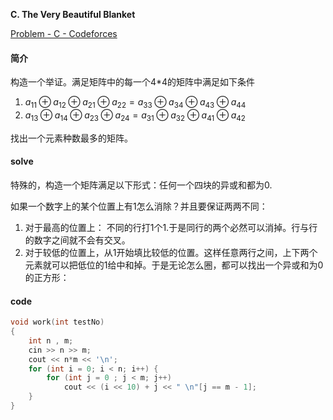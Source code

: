 **C. The Very Beautiful Blanket**

[Problem - C - Codeforces](https://codeforces.com/contest/1802/problem/C)

#### 简介

构造一个举证。满足矩阵中的每一个4*4的矩阵中满足如下条件

1. $a_{11}\oplus a_{12}\oplus a_{21}\oplus a_{22}=a_{33}\oplus a_{34}\oplus a_{43}\oplus a_{44}$
2. $a_{13}\oplus a_{14}\oplus a_{23}\oplus a_{24}=a_{31}\oplus a_{32}\oplus a_{41}\oplus a_{42}$

找出一个元素种数最多的矩阵。

#### solve

特殊的，构造一个矩阵满足以下形式：任何一个四块的异或和都为0.

如果一个数字上的某个位置上有1怎么消除？并且要保证两两不同：

1. 对于最高的位置上： 不同的行打1个1.于是同行的两个必然可以消掉。行与行的数字之间就不会有交叉。
2. 对于较低的位置上，从1开始填比较低的位置。这样任意两行之间，上下两个元素就可以把低位的1给中和掉。于是无论怎么圈，都可以找出一个异或和为0的正方形：

#### code

```cpp
void work(int testNo)
{
	int n , m;
	cin >> n >> m;
	cout << n*m << '\n';
	for (int i = 0; i < n; i++) {
		for (int j = 0 ; j < m; j++)
			cout << (i << 10) + j << " \n"[j == m - 1];
	}
}
```

